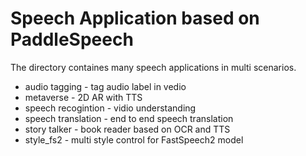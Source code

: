 # Speech Application based on PaddleSpeech

The directory containes many speech applications in multi scenarios.

* audio tagging  - tag audio label in vedio  
* metaverse  - 2D AR with TTS  
* speech recogintion - vidio understanding  
* speech translation - end to end speech translation  
* story talker - book reader based on OCR and TTS  
* style_fs2 - multi style control for FastSpeech2 model  
